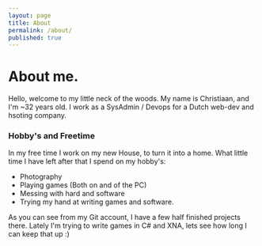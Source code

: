 ```yaml
---
layout: page
title: About
permalink: /about/
published: true
---
```


# About me.
Hello, welcome to my little neck of the woods. My name is Christiaan, and I'm ~32 years old. I work as a SysAdmin / Devops for a Dutch web-dev and hsoting company. 

### Hobby's and Freetime

In my free time I work on my new House, to turn it into a home. What little time I have left after that I spend on my hobby's:
- Photography
- Playing games (Both on and of the PC)
- Messing with hard and software
- Trying my hand at writing games and software.

As you can see from my Git account, I have a few half finished projects there. Lately I'm trying to write games in C# and XNA, lets see how long I can keep that up :)
